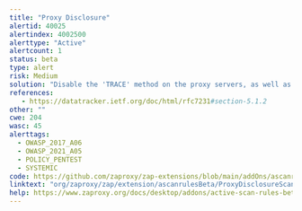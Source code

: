 ```yaml
---
title: "Proxy Disclosure"
alertid: 40025
alertindex: 4002500
alerttype: "Active"
alertcount: 1
status: beta
type: alert
risk: Medium
solution: "Disable the 'TRACE' method on the proxy servers, as well as the origin web/application server. Disable the 'OPTIONS' method on the proxy servers, as well as the origin web/application server, if it is not required for other purposes, such as 'CORS' (Cross Origin Resource Sharing). Configure the web and application servers with custom error pages, to prevent 'fingerprintable' product-specific error pages being leaked to the user in the event of HTTP errors, such as 'TRACK' requests for non-existent pages. Configure all proxies, application servers, and web servers to prevent disclosure of the technology and version information in the 'Server' and 'X-Powered-By' HTTP response headers. "
references:
   - https://datatracker.ietf.org/doc/html/rfc7231#section-5.1.2
other: ""
cwe: 204
wasc: 45
alerttags: 
  - OWASP_2017_A06
  - OWASP_2021_A05
  - POLICY_PENTEST
  - SYSTEMIC
code: https://github.com/zaproxy/zap-extensions/blob/main/addOns/ascanrulesBeta/src/main/java/org/zaproxy/zap/extension/ascanrulesBeta/ProxyDisclosureScanRule.java
linktext: "org/zaproxy/zap/extension/ascanrulesBeta/ProxyDisclosureScanRule.java"
help: https://www.zaproxy.org/docs/desktop/addons/active-scan-rules-beta/#id-40025
---
```


